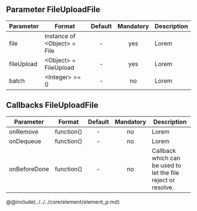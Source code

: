 ## Parameter FileUploadFile
|	Parameter			|			Format			|	Default					|	Mandatory	|	Description				| 
|		---				|			---				|	:---:					|	:---:		|		---					|
|	file	|	<dt>Instance of &lt;Object&gt; = File	|	-	|	yes	|	Lorem	|
|	fileUpload	|	<dt>&lt;Object&gt; = FileUpload	|	-	|	yes	|	Lorem	|
|	batch	|	<dt>&lt;Integer&gt; >= 0	|	-	|	no	|	Lorem	|


## Callbacks FileUploadFile
|	Parameter			|			Format			|	Default					|	Mandatory	|	Description				| 
|		---				|			---				|	:---:					|	:---:		|		---					|
|	onRemove	|	<dt>function()	|	-	|	no	|	Lorem	|
|	onDequeue	|	<dt>function()	|	-	|	no	|	Lorem	|
|	onBeforeDone	|	<dt>function()	|	-	|	no	|	Callback which can be used to let the file reject or resolve.	|


@@include(../../../core/element/element_p.md)